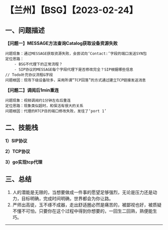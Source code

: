 # 【兰州】【BSG】【2023-02-24】

## 一、问题描述
**【问题一】MESSAGE方法查询Catalog获取设备资源失败**  
    
    问题现象：通过MESSAGE获取资源失败，会尝试向‘Contact:’字段的端口发送SYN包
    定位思路：
        - BSG不代理下的正常流程？
        - SIP协议的MESSAGE每个字段代理下是否修改完全？SIP根据哪些信息
    // Todo补充协议流程&字段
    问题根因：现场下级设备较多，采用所谓“TCP回落”的方式通过建立TCP链接发送消息



**【问题二】调阅后1min重连**

    问题现象：视频调阅约1分钟左右后重连
    定位思路：现象类似超时，和保活有很大的关系
    问题根因：代理的RTCP目的端口修改失败，发往了‘port 1’

## 二、技能栈
**1）SIP协议**  


**2）TCP协议**  


**3）go实现tcp代理**




## 三、总结
1. 人的潜能是无限的，当想要做成一件事的愿望足够强烈，无论是压力还是动力，目标明确，完成时间明确，世界都会为你让路。
2. 严师出高徒，玉不琢不成器，走出舒适圈必然是痛苦的，被鄙视也好，被质疑不懂不可怕，只要你在这个过程中得到你想要的，一回生二回熟，熟便能生巧。

---


